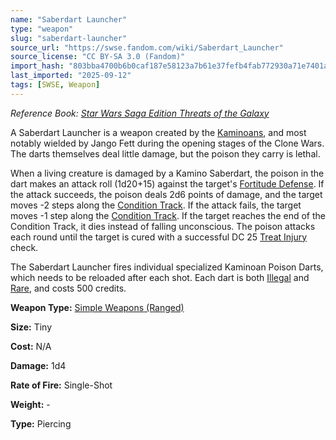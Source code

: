 ```yaml
---
name: "Saberdart Launcher"
type: "weapon"
slug: "saberdart-launcher"
source_url: "https://swse.fandom.com/wiki/Saberdart_Launcher"
source_license: "CC BY-SA 3.0 (Fandom)"
import_hash: "803bba4700b6b0caf187e58123a7b61e37fefb4fab772930a71e7401a7a939cf"
last_imported: "2025-09-12"
tags: [SWSE, Weapon]
---
```

*Reference Book:* *[Star Wars Saga Edition Threats of the Galaxy](https://swse.fandom.com/wiki/Star_Wars_Saga_Edition_Threats_of_the_Galaxy)*

A Saberdart Launcher is a weapon created by the [Kaminoans](https://swse.fandom.com/wiki/Kaminoans), and most notably wielded by Jango Fett during the opening stages of the Clone Wars. The darts themselves deal little damage, but the poison they carry is lethal.

When a living creature is damaged by a Kamino Saberdart, the poison in the dart makes an attack roll (1d20+15) against the target's [Fortitude Defense](https://swse.fandom.com/wiki/Fortitude_Defense). If the attack succeeds, the poison deals 2d6 points of damage, and the target moves -2 steps along the [Condition Track](https://swse.fandom.com/wiki/Condition_Track). If the attack fails, the target moves -1 step along the [Condition Track](https://swse.fandom.com/wiki/Condition_Track). If the target reaches the end of the Condition Track, it dies instead of falling unconscious. The poison attacks each round until the target is cured with a successful DC 25 [Treat Injury](https://swse.fandom.com/wiki/Treat_Injury) check.

The Saberdart Launcher fires individual specialized Kaminoan Poison Darts, which needs to be reloaded after each shot. Each dart is both [Illegal](https://swse.fandom.com/wiki/Illegal) and [Rare](https://swse.fandom.com/wiki/Rare), and costs 500 credits.

**Weapon Type:** [Simple Weapons (Ranged)](https://swse.fandom.com/wiki/Simple_Weapons_(Ranged))

**Size:** Tiny

**Cost:** N/A

**Damage:** 1d4

**Rate of Fire:** Single-Shot

**Weight:** -

**Type:** Piercing